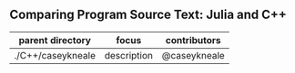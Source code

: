 ## Comparing Program Source Text: Julia and C++

| parent directory | focus | contributors |
|--------------|-------|--------------|
| ./C++/caseykneale | description | @caseykneale |

